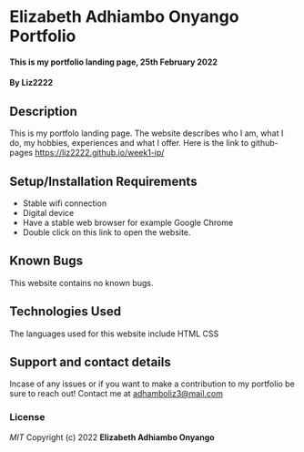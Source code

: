 # Elizabeth Adhiambo Onyango Portfolio
#### This is my portfolio landing page, 25th February 2022
#### By **Liz2222**
## Description
This is my portfolo landing page. The website describes who I am, what I do, my hobbies, experiences and what I offer.
Here is the link to github-pages https://liz2222.github.io/week1-ip/
## Setup/Installation Requirements
* Stable wifi connection
* Digital device
* Have a stable web browser for example Google Chrome
* Double click on this link to open the website.

## Known Bugs
This website contains no known bugs.
## Technologies Used
The languages used for this website include
HTML
CSS
## Support and contact details
Incase of any issues or if you want to make a contribution to my portfolio be sure to reach out!
Contact me at adhamboliz3@mail.com
### License
*MIT*
Copyright (c) 2022 **Elizabeth Adhiambo Onyango**
